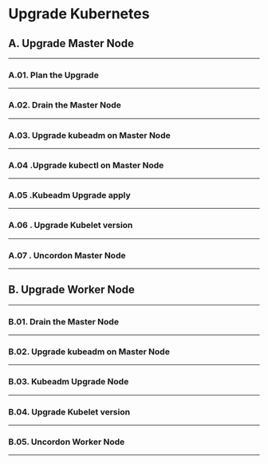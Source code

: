 # Upgrade Kubernetes 

## A. Upgrade Master Node
---



### A.01. Plan the Upgrade
---

### A.02. Drain the Master Node
---

### A.03. Upgrade kubeadm on Master Node
---

### A.04 .Upgrade kubectl on Master Node
---

### A.05 .Kubeadm Upgrade apply
---

### A.06 . Upgrade Kubelet version
---

### A.07 . Uncordon Master Node
---

## B. Upgrade Worker Node
---

### B.01. Drain the Master Node
---

### B.02. Upgrade kubeadm on Master Node
---

### B.03. Kubeadm Upgrade Node
---
### B.04. Upgrade Kubelet version
---

### B.05. Uncordon Worker Node
---

